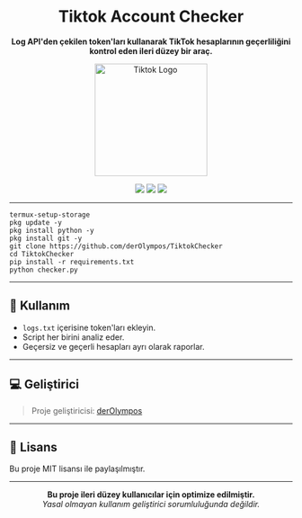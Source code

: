 <h1 align="center">Tiktok Account Checker</h1>
<p align="center">
  <strong>Log API'den çekilen token'ları kullanarak TikTok hesaplarının geçerliliğini kontrol eden ileri düzey bir araç.</strong>
</p>

<p align="center">
  <img src="https://cdn.icon-icons.com/icons2/2429/PNG/512/tiktok_logo_icon_147252.png" width="200" alt="Tiktok Logo" />
</p>

<p align="center">
  <img src="https://img.shields.io/badge/Status-Stable-success?style=for-the-badge&logo=tiktok" />
  <img src="https://img.shields.io/badge/Python-3.10-blue?style=for-the-badge&logo=python&logoColor=white" />
  <img src="https://img.shields.io/github/last-commit/derOlympos/TiktokChecker?style=for-the-badge" />
</p>

---

``termux-setup-storage``  
``pkg update -y``  
``pkg install python -y``  
``pkg install git -y``  
``git clone https://github.com/derOlympos/TiktokChecker``  
``cd TiktokChecker``  
``pip install -r requirements.txt``  
``python checker.py``  

---

## 🧪 Kullanım

- `logs.txt` içerisine token'ları ekleyin.  
- Script her birini analiz eder.  
- Geçersiz ve geçerli hesapları ayrı olarak raporlar.

---

## 💻 Geliştirici

> Proje geliştiricisi: [derOlympos](https://github.com/derOlympos)

---

## 📄 Lisans

Bu proje MIT lisansı ile paylaşılmıştır.

---

<p align="center">
  <b>Bu proje ileri düzey kullanıcılar için optimize edilmiştir.</b><br>
  <i>Yasal olmayan kullanım geliştirici sorumluluğunda değildir.</i>
</p>
